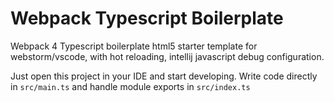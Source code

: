 # Webpack Typescript Boilerplate
Webpack 4 Typescript boilerplate html5 starter template for webstorm/vscode, with hot reloading, intellij javascript debug configuration.

Just open this project in your IDE and start developing. Write code directly in `src/main.ts` and handle module exports in `src/index.ts`
